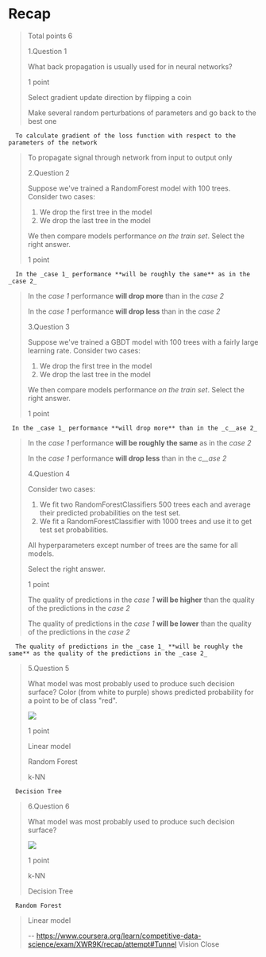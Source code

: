 # Recap
> 
> Total points 6
> 
>  1.Question 1
> 
> What back propagation is usually used for in neural networks?
> 
> 1 point 
> 
>  Select gradient update direction by flipping a coin 
> 
>  Make several random perturbations of parameters and go back to the best one 
> 

      To calculate gradient of the loss function with respect to the parameters of the network 
> 
>  To propagate signal through network from input to output only 
> 
>  2.Question 2
> 
> Suppose we've trained a RandomForest model with 100 trees. Consider two cases:
> 
> 1.  We drop the first tree in the model
> 2.  We drop the last tree in the model
> 
> We then compare models performance _on the train set_. Select the right answer.
> 
> 1 point 
> 

      In the _case 1_ performance **will be roughly the same** as in the _case 2_ 
> 
>  In the _case 1_ performance **will drop more** than in the _case 2_ 
> 
>  In the _case 1_ performance **will drop less** than in the _case 2_ 
> 
>  3.Question 3
> 
> Suppose we've trained a GBDT model with 100 trees with a fairly large learning rate. Consider two cases:
> 
> 1.  We drop the first tree in the model
> 2.  We drop the last tree in the model
> 
> We then compare models performance _on the train set_. Select the right answer.
> 
> 1 point 
> 

     In the _case 1_ performance **will drop more** than in the _c__ase 2_ 
> 
>  In the _case 1_ performance **will be roughly the same** as in the _case 2_ 
> 
>  In the _case 1_ performance **will drop less** than in the _c__ase 2_ 
> 
>  4.Question 4
> 
> Consider two cases:
> 
> 1.  We fit two RandomForestClassifiers 500 trees each and average their predicted probabilities on the test set.
> 2.  We fit a RandomForestClassifier with 1000 trees and use it to get test set probabilities.
> 
> All hyperparameters except number of trees are the same for all models.
> 
> Select the right answer.
> 
> 1 point 
> 
>  The quality of predictions in the _case 1_ **will be higher** than the quality of the predictions in the _case 2_ 
> 
>  The quality of predictions in the _case 1_ **will be lower** than the quality of the predictions in the _case 2_ 
> 

      The quality of predictions in the _case 1_ **will be roughly the same** as the quality of the predictions in the _case 2_ 
> 
>  5.Question 5
> 
> What model was most probably used to produce such decision surface? Color (from white to purple) shows predicted probability for a point to be of class "red".
> 
> ![](https://d3c33hcgiwev3.cloudfront.net/imageAssetProxy.v1/_LUm1XqXEeeA3RJRlG3Uqg_56a252e3d83d1655792bfd4da667310e_dt.png?expiry=1596585600000&hmac=HCBa0ycYfssu-11ZzYXHlExSmPGPzQq-TTU0PMyEU30)
> 
> 1 point 
> 
>  Linear model 
> 
>  Random Forest 
> 
>  k-NN 
> 

      Decision Tree 
> 
>  6.Question 6
> 
> What model was most probably used to produce such decision surface?
> 
> ![](https://d3c33hcgiwev3.cloudfront.net/imageAssetProxy.v1/ntCFVnqZEee6QxIw_sWf5g_1d788ff8639da8a2e6c564ae12e6f13a_rf.png?expiry=1596585600000&hmac=c4i8kEIJAtfEZlMthIGR5hMtt5ZfAB0lUUq4-vl3UNE)
> 
> 1 point 
> 
>  k-NN 
> 
>  Decision Tree 
> 

      Random Forest 
> 
>  Linear model
>
> -- https://www.coursera.org/learn/competitive-data-science/exam/XWR9K/recap/attempt#Tunnel Vision Close
